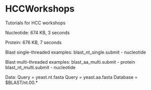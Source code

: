# HCCWorkshops
Tutorials for HCC workshops

Nucleotide: 674 KB, 3 seconds

Protein: 676 KB, 7 seconds

Blast single-threaded examples:
blast_nt_single.submit - nucleotide

Blast multi-threaded examples:
blast_aa_multi.submit - protein
blast_nt_multi.submit - nucleotide

Data:
Query = yeast.nt.fasta
Query = yeast.aa.fasta
Database = $BLAST/nt.00.*

